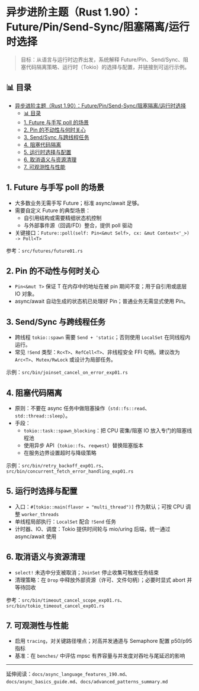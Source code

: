 ﻿# 异步进阶主题（Rust 1.90）：Future/Pin/Send-Sync/阻塞隔离/运行时选择

> 目标：从语言与运行时边界出发，系统解释 Future/Pin、Send/Sync、阻塞代码隔离策略、运行时（Tokio）的选择与配置，并链接到可运行示例。

## 📊 目录

- [异步进阶主题（Rust 1.90）：Future/Pin/Send-Sync/阻塞隔离/运行时选择](#异步进阶主题rust-190futurepinsend-sync阻塞隔离运行时选择)
  - [📊 目录](#-目录)
  - [1. Future 与手写 poll 的场景](#1-future-与手写-poll-的场景)
  - [2. Pin 的不动性与何时关心](#2-pin-的不动性与何时关心)
  - [3. Send/Sync 与跨线程任务](#3-sendsync-与跨线程任务)
  - [4. 阻塞代码隔离](#4-阻塞代码隔离)
  - [5. 运行时选择与配置](#5-运行时选择与配置)
  - [6. 取消语义与资源清理](#6-取消语义与资源清理)
  - [7. 可观测性与性能](#7-可观测性与性能)

## 1. Future 与手写 poll 的场景

- 大多数业务无需手写 Future；标准 async/await 足够。
- 需要自定义 Future 的典型场景：
  - 自引用结构或需要精细状态机控制
  - 与外部事件源（回调/FD）整合，提供 poll 驱动
- 关键接口：`Future::poll(self: Pin<&mut Self>, cx: &mut Context<'_>) -> Poll<T>`

参考：`src/futures/future01.rs`

## 2. Pin 的不动性与何时关心

- `Pin<&mut T>` 保证 T 在内存中的地址在被 pin 期间不变；用于自引用或底层 IO 对象。
- async/await 自动生成的状态机已处理好 Pin；普通业务无需显式使用 Pin。

## 3. Send/Sync 与跨线程任务

- 跨线程 `tokio::spawn` 需要 `Send + 'static`；否则使用 `LocalSet` 在同线程内运行。
- 常见 `!Send` 类型：`Rc<T>`、`RefCell<T>`、非线程安全 FFI 句柄。建议改为 `Arc<T>`、`Mutex/RwLock` 或设计为局部任务。

示例：`src/bin/joinset_cancel_on_error_exp01.rs`

## 4. 阻塞代码隔离

- 原则：不要在 async 任务中做阻塞操作（`std::fs::read`、`std::thread::sleep`）。
- 手段：
  - `tokio::task::spawn_blocking`：把 CPU 密集/阻塞 IO 放入专门的阻塞线程池
  - 使用异步 API（`tokio::fs`、`reqwest`）替换阻塞版本
  - 在服务边界设置超时与降级策略

示例：`src/bin/retry_backoff_exp01.rs`、`src/bin/concurrent_fetch_error_handling_exp01.rs`

## 5. 运行时选择与配置

- 入口：`#[tokio::main(flavor = "multi_thread")]` 作为默认；可按 CPU 调整 `worker_threads`
- 单线程局部执行：`LocalSet` 配合 `!Send` 任务
- 计时器、IO、调度：Tokio 提供时间轮与 mio/uring 后端，统一通过 async/await 使用

## 6. 取消语义与资源清理

- `select!` 未选中分支被取消；`JoinSet` 停止收集可触发任务结束
- 清理策略：在 `Drop` 中释放外部资源（许可、文件句柄）；必要时显式 abort 并等待回收

参考：`src/bin/timeout_cancel_scope_exp01.rs`、`src/bin/tokio_timeout_cancel_exp01.rs`

## 7. 可观测性与性能

- 启用 `tracing`，对关键路径埋点；对高并发通道与 Semaphore 配置 p50/p95 指标
- 基准：在 `benches/` 中评估 mpsc 有界容量与并发度对吞吐与尾延迟的影响

---

延伸阅读：`docs/async_language_features_190.md`、`docs/async_basics_guide.md`、`docs/advanced_patterns_summary.md`
